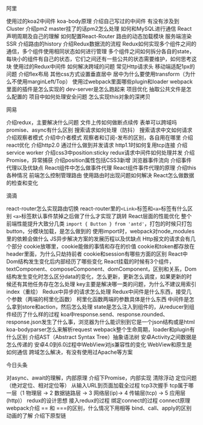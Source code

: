 阿里

使用过的koa2中间件
koa-body原理
介绍自己写过的中间件
有没有涉及到Cluster
介绍pm2
master挂了的话pm2怎么处理
如何和MySQL进行通信
React声明周期及自己的理解
如何配置React-Router
路由的动态加载模块
服务端渲染SSR
介绍路由的history
介绍Redux数据流的流程
Redux如何实现多个组件之间的通信，多个组件使用相同状态如何进行管理
多个组件之间如何拆分各自的state，每块小的组件有自己的状态，它们之间还有一些公共的状态需要维护，如何思考这块
使用过的Redux中间件
如何解决跨域的问题
常见Http请求头
移动端适配1px的问题
介绍flex布局
其他css方式设置垂直居中
居中为什么要使用transform（为什么不使用marginLeft/Top）
使用过webpack里面哪些plugin和loader
webpack里面的插件是怎么实现的
dev-server是怎么跑起来
项目优化
抽取公共文件是怎么配置的
项目中如何处理安全问题
怎么实现this对象的深拷贝



网易

介绍redux，主要解决什么问题
文件上传如何做断点续传
表单可以跨域吗
promise、async有什么区别
搜索请求如何处理（防抖）
搜索请求中文如何请求
介绍观察者模式
介绍中介者模式
观察者和订阅-发布的区别，各自用在哪里
介绍react优化
介绍http2.0
通过什么做到并发请求
http1.1时如何复用tcp连接
介绍service worker
介绍css3中position:sticky
redux请求中间件如何处理并发
介绍Promise，异常捕获
介绍position属性包括CSS3新增
浏览器事件流向
介绍事件代理以及优缺点
React组件中怎么做事件代理
React组件事件代理的原理
介绍this各种情况
前端怎么控制管理路由
使用路由时出现问题如何解决
React怎么做数据的检查和变化



滴滴

react-router怎么实现路由切换
react-router里的`<Link>`标签和`<a>`标签有什么区别
`<a>`标签默认事件禁掉之后做了什么才实现了跳转
React层面的性能优化
整个前端性能提升大致分几类
 `import { Button } from 'antd'`，打包的时候只打包button，分模块加载，是怎么做到的
 使用import时，webpack对node_modules里的依赖会做什么
JS异步解决方案的发展历程以及优缺点
Http报文的请求会有几个部分
cookie放哪里，cookie能做的事情和存在的价值
cookie和token都存放在header里面，为什么只劫持前者
cookie和session有哪些方面的区别
React中Dom结构发生变化后内部经历了哪些变化
React挂载的时候有3个组件，textComponent、composeComponent、domComponent，区别和关系，Dom结构发生变化时怎么区分data的变化，怎么更新，更新怎么调度，如果更新的时候还有其他任务存在怎么处理
key主要是解决哪一类的问题，为什么不建议用索引index（重绘）
Redux中异步的请求怎么处理
Redux中间件是什么东西，接受几个参数（两端的柯里化函数）
柯里化函数两端的参数具体是什么东西
中间件是怎么拿到store和action，然后怎么处理
state是怎么注入到组件的，从reducer到组件经历了什么样的过程
koa中response.send、response.rounded、response.json发生了什么事，浏览器为什么能识别到它是一个json结构或是html
koa-bodyparser怎么来解析request
webpack整个生命周期，loader和plugin有什么区别
介绍AST（Abstract Syntax Tree）抽象语法树
安卓Activity之间数据是怎么传递的
安卓4.0到6.0过程中WebView对js兼容性的变化
WebView和原生是如何通信
跨域怎么解决，有没有使用过Apache等方案



今日头条

对async、await的理解，内部原理
介绍下Promise，内部实现
清除浮动
定位问题（绝对定位、相对定位等）
从输入URL到页面加载全过程
tcp3次握手
tcp属于哪一层（1 物理层 -> 2 数据链路层 -> 3 网络层(ip)-> 4 传输层(tcp) -> 5 应用层(http)）
redux的设计思想
接入redux的过程
绑定connect的过程
connect原理
webpack介绍
== 和 ===的区别，什么情况下用相等
bind、call、apply的区别
动画的了解
介绍下原型链
